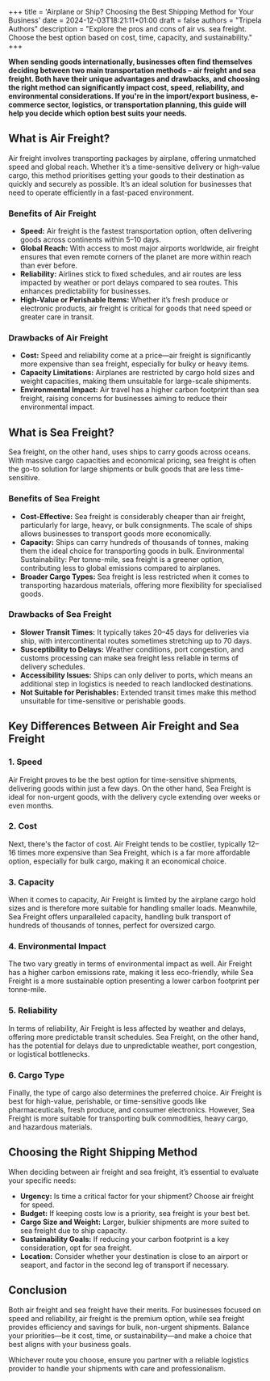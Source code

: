 +++
title = 'Airplane or Ship? Choosing the Best Shipping Method for Your Business'
date = 2024-12-03T18:21:11+01:00
draft = false
authors = "Tripela Authors"
description = "Explore the pros and cons of air vs. sea freight. Choose the best option based on cost, time, capacity, and sustainability."
+++

**When sending goods internationally, businesses often find themselves deciding between two main transportation methods – air freight and sea freight. Both have their unique advantages and drawbacks, and choosing the right method can significantly impact cost, speed, reliability, and environmental considerations. If you're in the import/export business, e-commerce sector, logistics, or transportation planning, this guide will help you decide which option best suits your needs.**

## What is Air Freight?

Air freight involves transporting packages by airplane, offering unmatched speed and global reach. Whether it’s a time-sensitive delivery or high-value cargo, this method prioritises getting your goods to their destination as quickly and securely as possible. It’s an ideal solution for businesses that need to operate efficiently in a fast-paced environment.

### Benefits of Air Freight

- **Speed:** Air freight is the fastest transportation option, often delivering goods across continents within 5–10 days. 
- **Global Reach:** With access to most major airports worldwide, air freight ensures that even remote corners of the planet are more within reach than ever before.
- **Reliability:** Airlines stick to fixed schedules, and air routes are less impacted by weather or port delays compared to sea routes. This enhances predictability for businesses.
- **High-Value or Perishable Items:** Whether it’s fresh produce or electronic products, air freight is critical for goods that need speed or greater care in transit.

### Drawbacks of Air Freight

- **Cost:** Speed and reliability come at a price—air freight is significantly more expensive than sea freight, especially for bulky or heavy items. 
- **Capacity Limitations:** Airplanes are restricted by cargo hold sizes and weight capacities, making them unsuitable for large-scale shipments.
- **Environmental Impact:** Air travel has a higher carbon footprint than sea freight, raising concerns for businesses aiming to reduce their environmental impact.

## What is Sea Freight?

Sea freight, on the other hand, uses ships to carry goods across oceans. With massive cargo capacities and economical pricing, sea freight is often the go-to solution for large shipments or bulk goods that are less time-sensitive.

### Benefits of Sea Freight

- **Cost-Effective:** Sea freight is considerably cheaper than air freight, particularly for large, heavy, or bulk consignments. The scale of ships allows businesses to transport goods more economically.
- **Capacity:** Ships can carry hundreds of thousands of tonnes, making them the ideal choice for transporting goods in bulk.
Environmental Sustainability: Per tonne-mile, sea freight is a greener option, contributing less to global emissions compared to airplanes.
- **Broader Cargo Types:** Sea freight is less restricted when it comes to transporting hazardous materials, offering more flexibility for specialised goods.

### Drawbacks of Sea Freight

- **Slower Transit Times:** It typically takes 20–45 days for deliveries via ship, with intercontinental routes sometimes stretching up to 70 days.
- **Susceptibility to Delays:** Weather conditions, port congestion, and customs processing can make sea freight less reliable in terms of delivery schedules.
- **Accessibility Issues:** Ships can only deliver to ports, which means an additional step in logistics is needed to reach landlocked destinations.
- **Not Suitable for Perishables:** Extended transit times make this method unsuitable for time-sensitive or perishable goods.

## Key Differences Between Air Freight and Sea Freight

### 1. Speed

Air Freight proves to be the best option for time-sensitive shipments, delivering goods within just a few days. On the other hand, Sea Freight is ideal for non-urgent goods, with the delivery cycle extending over weeks or even months.

### 2. Cost

Next, there's the factor of cost. Air Freight tends to be costlier, typically 12–16 times more expensive than Sea Freight, which is a far more affordable option, especially for bulk cargo, making it an economical choice. 

### 3. Capacity

When it comes to capacity, Air Freight is limited by the airplane cargo hold sizes and is therefore more suitable for handling smaller loads. Meanwhile, Sea Freight offers unparalleled capacity, handling bulk transport of hundreds of thousands of tonnes, perfect for oversized cargo. 

### 4. Environmental Impact

The two vary greatly in terms of environmental impact as well. Air Freight has a higher carbon emissions rate, making it less eco-friendly, while Sea Freight is a more sustainable option presenting a lower carbon footprint per tonne-mile. 

### 5. Reliability

In terms of reliability, Air Freight is less affected by weather and delays, offering more predictable transit schedules. Sea Freight, on the other hand, has the potential for delays due to unpredictable weather, port congestion, or logistical bottlenecks.

### 6. Cargo Type

Finally, the type of cargo also determines the preferred choice. Air Freight is best for high-value, perishable, or time-sensitive goods like pharmaceuticals, fresh produce, and consumer electronics. However, Sea Freight is more suitable for transporting bulk commodities, heavy cargo, and hazardous materials.

## Choosing the Right Shipping Method

When deciding between air freight and sea freight, it’s essential to evaluate your specific needs:
- **Urgency:** Is time a critical factor for your shipment? Choose air freight for speed.
- **Budget:** If keeping costs low is a priority, sea freight is your best bet.
- **Cargo Size and Weight:** Larger, bulkier shipments are more suited to sea freight due to ship capacity.
- **Sustainability Goals:** If reducing your carbon footprint is a key consideration, opt for sea freight.
- **Location:** Consider whether your destination is close to an airport or seaport, and factor in the second leg of transport if necessary.

## Conclusion

Both air freight and sea freight have their merits. For businesses focused on speed and reliability, air freight is the premium option, while sea freight provides efficiency and savings for bulk, non-urgent shipments. Balance your priorities—be it cost, time, or sustainability—and make a choice that best aligns with your business goals.

Whichever route you choose, ensure you partner with a reliable logistics provider to handle your shipments with care and professionalism.
